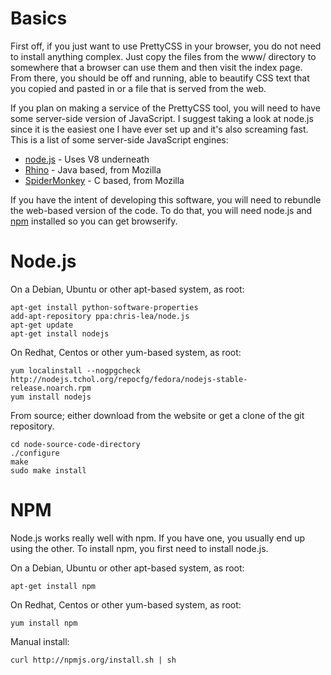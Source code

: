 Basics
======

First off, if you just want to use PrettyCSS in your browser, you do not need
to install anything complex.  Just copy the files from the www/ directory
to somewhere that a browser can use them and then visit the index page.
From there, you should be off and running, able to beautify CSS text that
you copied and pasted in or a file that is served from the web.

If you plan on making a service of the PrettyCSS tool, you will need to have
some server-side version of JavaScript.  I suggest taking a look at node.js
since it is the easiest one I have ever set up and it's also screaming fast.
This is a list of some server-side JavaScript engines:

* [node.js](http://nodejs.org) - Uses V8 underneath
* [Rhino](http://www.mozilla.org/rhino/) - Java based, from Mozilla
* [SpiderMonkey](https://developer.mozilla.org/en/SpiderMonkey) - C based,
  from Mozilla

If you have the intent of developing this software, you will need to rebundle
the web-based version of the code.  To do that, you will need node.js and
[npm](http://npmjs.org) installed so you can get browserify.

Node.js
=======

On a Debian, Ubuntu or other apt-based system, as root:

	apt-get install python-software-properties
	add-apt-repository ppa:chris-lea/node.js
	apt-get update
	apt-get install nodejs

On Redhat, Centos or other yum-based system, as root:

	yum localinstall --nogpgcheck http://nodejs.tchol.org/repocfg/fedora/nodejs-stable-release.noarch.rpm
	yum install nodejs

From source; either download from the website or get a clone of the git
repository.

	cd node-source-code-directory
	./configure
	make
	sudo make install

NPM
===

Node.js works really well with npm.  If you have one, you usually end up
using the other.  To install npm, you first need to install node.js.

On a Debian, Ubuntu or other apt-based system, as root:

	apt-get install npm

On Redhat, Centos or other yum-based system, as root:

	yum install npm

Manual install:

	curl http://npmjs.org/install.sh | sh
